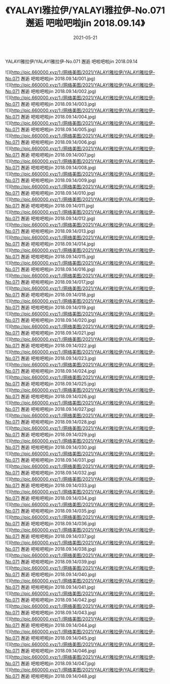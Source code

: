 ﻿---
layout: post
title:  《YALAYI雅拉伊/YALAYI雅拉伊-No.071 邂逅 吧啦吧啦jin 2018.09.14》
date:   2021-05-21
img: http://pic.660000.xyz/1:/网络美图/2021/YALAYI雅拉伊/YALAYI雅拉伊-No.071 邂逅 吧啦吧啦jin 2018.09.14/000.jpg
categories: [美女, 清纯, 唯美]
---

YALAYI雅拉伊/YALAYI雅拉伊-No.071 邂逅 吧啦吧啦jin 2018.09.14

 ![](http://pic.660000.xyz/1:/网络美图/2021/YALAYI雅拉伊/YALAYI雅拉伊-No.071 邂逅 吧啦吧啦jin 2018.09.14/001.jpg) <br>![](http://pic.660000.xyz/1:/网络美图/2021/YALAYI雅拉伊/YALAYI雅拉伊-No.071 邂逅 吧啦吧啦jin 2018.09.14/002.jpg) <br>![](http://pic.660000.xyz/1:/网络美图/2021/YALAYI雅拉伊/YALAYI雅拉伊-No.071 邂逅 吧啦吧啦jin 2018.09.14/003.jpg) <br>![](http://pic.660000.xyz/1:/网络美图/2021/YALAYI雅拉伊/YALAYI雅拉伊-No.071 邂逅 吧啦吧啦jin 2018.09.14/004.jpg) <br>![](http://pic.660000.xyz/1:/网络美图/2021/YALAYI雅拉伊/YALAYI雅拉伊-No.071 邂逅 吧啦吧啦jin 2018.09.14/005.jpg) <br>![](http://pic.660000.xyz/1:/网络美图/2021/YALAYI雅拉伊/YALAYI雅拉伊-No.071 邂逅 吧啦吧啦jin 2018.09.14/006.jpg) <br>![](http://pic.660000.xyz/1:/网络美图/2021/YALAYI雅拉伊/YALAYI雅拉伊-No.071 邂逅 吧啦吧啦jin 2018.09.14/007.jpg) <br>![](http://pic.660000.xyz/1:/网络美图/2021/YALAYI雅拉伊/YALAYI雅拉伊-No.071 邂逅 吧啦吧啦jin 2018.09.14/008.jpg) <br>![](http://pic.660000.xyz/1:/网络美图/2021/YALAYI雅拉伊/YALAYI雅拉伊-No.071 邂逅 吧啦吧啦jin 2018.09.14/009.jpg) <br>![](http://pic.660000.xyz/1:/网络美图/2021/YALAYI雅拉伊/YALAYI雅拉伊-No.071 邂逅 吧啦吧啦jin 2018.09.14/010.jpg) <br>![](http://pic.660000.xyz/1:/网络美图/2021/YALAYI雅拉伊/YALAYI雅拉伊-No.071 邂逅 吧啦吧啦jin 2018.09.14/011.jpg) <br>![](http://pic.660000.xyz/1:/网络美图/2021/YALAYI雅拉伊/YALAYI雅拉伊-No.071 邂逅 吧啦吧啦jin 2018.09.14/012.jpg) <br>![](http://pic.660000.xyz/1:/网络美图/2021/YALAYI雅拉伊/YALAYI雅拉伊-No.071 邂逅 吧啦吧啦jin 2018.09.14/013.jpg) <br>![](http://pic.660000.xyz/1:/网络美图/2021/YALAYI雅拉伊/YALAYI雅拉伊-No.071 邂逅 吧啦吧啦jin 2018.09.14/014.jpg) <br>![](http://pic.660000.xyz/1:/网络美图/2021/YALAYI雅拉伊/YALAYI雅拉伊-No.071 邂逅 吧啦吧啦jin 2018.09.14/015.jpg) <br>![](http://pic.660000.xyz/1:/网络美图/2021/YALAYI雅拉伊/YALAYI雅拉伊-No.071 邂逅 吧啦吧啦jin 2018.09.14/016.jpg) <br>![](http://pic.660000.xyz/1:/网络美图/2021/YALAYI雅拉伊/YALAYI雅拉伊-No.071 邂逅 吧啦吧啦jin 2018.09.14/017.jpg) <br>![](http://pic.660000.xyz/1:/网络美图/2021/YALAYI雅拉伊/YALAYI雅拉伊-No.071 邂逅 吧啦吧啦jin 2018.09.14/018.jpg) <br>![](http://pic.660000.xyz/1:/网络美图/2021/YALAYI雅拉伊/YALAYI雅拉伊-No.071 邂逅 吧啦吧啦jin 2018.09.14/019.jpg) <br>![](http://pic.660000.xyz/1:/网络美图/2021/YALAYI雅拉伊/YALAYI雅拉伊-No.071 邂逅 吧啦吧啦jin 2018.09.14/020.jpg) <br>![](http://pic.660000.xyz/1:/网络美图/2021/YALAYI雅拉伊/YALAYI雅拉伊-No.071 邂逅 吧啦吧啦jin 2018.09.14/021.jpg) <br>![](http://pic.660000.xyz/1:/网络美图/2021/YALAYI雅拉伊/YALAYI雅拉伊-No.071 邂逅 吧啦吧啦jin 2018.09.14/022.jpg) <br>![](http://pic.660000.xyz/1:/网络美图/2021/YALAYI雅拉伊/YALAYI雅拉伊-No.071 邂逅 吧啦吧啦jin 2018.09.14/023.jpg) <br>![](http://pic.660000.xyz/1:/网络美图/2021/YALAYI雅拉伊/YALAYI雅拉伊-No.071 邂逅 吧啦吧啦jin 2018.09.14/024.jpg) <br>![](http://pic.660000.xyz/1:/网络美图/2021/YALAYI雅拉伊/YALAYI雅拉伊-No.071 邂逅 吧啦吧啦jin 2018.09.14/025.jpg) <br>![](http://pic.660000.xyz/1:/网络美图/2021/YALAYI雅拉伊/YALAYI雅拉伊-No.071 邂逅 吧啦吧啦jin 2018.09.14/026.jpg) <br>![](http://pic.660000.xyz/1:/网络美图/2021/YALAYI雅拉伊/YALAYI雅拉伊-No.071 邂逅 吧啦吧啦jin 2018.09.14/027.jpg) <br>![](http://pic.660000.xyz/1:/网络美图/2021/YALAYI雅拉伊/YALAYI雅拉伊-No.071 邂逅 吧啦吧啦jin 2018.09.14/028.jpg) <br>![](http://pic.660000.xyz/1:/网络美图/2021/YALAYI雅拉伊/YALAYI雅拉伊-No.071 邂逅 吧啦吧啦jin 2018.09.14/029.jpg) <br>![](http://pic.660000.xyz/1:/网络美图/2021/YALAYI雅拉伊/YALAYI雅拉伊-No.071 邂逅 吧啦吧啦jin 2018.09.14/030.jpg) <br>![](http://pic.660000.xyz/1:/网络美图/2021/YALAYI雅拉伊/YALAYI雅拉伊-No.071 邂逅 吧啦吧啦jin 2018.09.14/031.jpg) <br>![](http://pic.660000.xyz/1:/网络美图/2021/YALAYI雅拉伊/YALAYI雅拉伊-No.071 邂逅 吧啦吧啦jin 2018.09.14/032.jpg) <br>![](http://pic.660000.xyz/1:/网络美图/2021/YALAYI雅拉伊/YALAYI雅拉伊-No.071 邂逅 吧啦吧啦jin 2018.09.14/033.jpg) <br>![](http://pic.660000.xyz/1:/网络美图/2021/YALAYI雅拉伊/YALAYI雅拉伊-No.071 邂逅 吧啦吧啦jin 2018.09.14/034.jpg) <br>![](http://pic.660000.xyz/1:/网络美图/2021/YALAYI雅拉伊/YALAYI雅拉伊-No.071 邂逅 吧啦吧啦jin 2018.09.14/035.jpg) <br>![](http://pic.660000.xyz/1:/网络美图/2021/YALAYI雅拉伊/YALAYI雅拉伊-No.071 邂逅 吧啦吧啦jin 2018.09.14/036.jpg) <br>![](http://pic.660000.xyz/1:/网络美图/2021/YALAYI雅拉伊/YALAYI雅拉伊-No.071 邂逅 吧啦吧啦jin 2018.09.14/037.jpg) <br>![](http://pic.660000.xyz/1:/网络美图/2021/YALAYI雅拉伊/YALAYI雅拉伊-No.071 邂逅 吧啦吧啦jin 2018.09.14/038.jpg) <br>![](http://pic.660000.xyz/1:/网络美图/2021/YALAYI雅拉伊/YALAYI雅拉伊-No.071 邂逅 吧啦吧啦jin 2018.09.14/039.jpg) <br>![](http://pic.660000.xyz/1:/网络美图/2021/YALAYI雅拉伊/YALAYI雅拉伊-No.071 邂逅 吧啦吧啦jin 2018.09.14/040.jpg) <br>![](http://pic.660000.xyz/1:/网络美图/2021/YALAYI雅拉伊/YALAYI雅拉伊-No.071 邂逅 吧啦吧啦jin 2018.09.14/041.jpg) <br>![](http://pic.660000.xyz/1:/网络美图/2021/YALAYI雅拉伊/YALAYI雅拉伊-No.071 邂逅 吧啦吧啦jin 2018.09.14/042.jpg) <br>![](http://pic.660000.xyz/1:/网络美图/2021/YALAYI雅拉伊/YALAYI雅拉伊-No.071 邂逅 吧啦吧啦jin 2018.09.14/043.jpg) <br>![](http://pic.660000.xyz/1:/网络美图/2021/YALAYI雅拉伊/YALAYI雅拉伊-No.071 邂逅 吧啦吧啦jin 2018.09.14/044.jpg) <br>![](http://pic.660000.xyz/1:/网络美图/2021/YALAYI雅拉伊/YALAYI雅拉伊-No.071 邂逅 吧啦吧啦jin 2018.09.14/045.jpg) <br>![](http://pic.660000.xyz/1:/网络美图/2021/YALAYI雅拉伊/YALAYI雅拉伊-No.071 邂逅 吧啦吧啦jin 2018.09.14/046.jpg) <br>![](http://pic.660000.xyz/1:/网络美图/2021/YALAYI雅拉伊/YALAYI雅拉伊-No.071 邂逅 吧啦吧啦jin 2018.09.14/047.jpg) <br>![](http://pic.660000.xyz/1:/网络美图/2021/YALAYI雅拉伊/YALAYI雅拉伊-No.071 邂逅 吧啦吧啦jin 2018.09.14/048.jpg) <br>